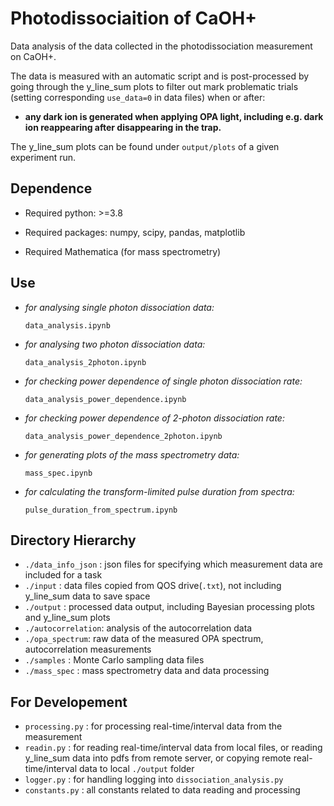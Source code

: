 # Photodissociaition of CaOH+

Data analysis of the data collected in the photodissociation measurement on CaOH+.

The data is measured with an automatic script and is post-processed by going through the y_line_sum plots to filter out mark problematic trials (setting corresponding `use_data=0` in data files) when or after:

- **any dark ion is generated when applying OPA light, including e.g. dark ion reappearing after disappearing in the trap.**

The y_line_sum plots can be found under `output/plots` of a given experiment run.

## Dependence

- Required python: >=3.8

- Required packages: numpy, scipy, pandas, matplotlib

- Required Mathematica (for mass spectrometry)

## Use

- *for analysing single photon dissociation data:*
  
  `data_analysis.ipynb`

- *for analysing two photon dissociation data:*
  
  `data_analysis_2photon.ipynb`

- *for checking power dependence of single photon dissociation rate:*
  
  `data_analysis_power_dependence.ipynb`

- *for checking power dependence of 2-photon dissociation rate:*
  
  `data_analysis_power_dependence_2photon.ipynb`

- *for generating plots of the mass spectrometry data:*
  
  `mass_spec.ipynb`

- *for calculating the transform-limited pulse duration from spectra:*
  
  `pulse_duration_from_spectrum.ipynb`

## Directory Hierarchy

- `./data_info_json` : json files for specifying which measurement data are included for a task
- `./input` : data files copied from QOS drive(`.txt`), not including y_line_sum data to save space
- `./output` : processed data output, including Bayesian processing plots and y_line_sum plots
- `./autocorrelation`: analysis of the autocorrelation data
- `./opa_spectrum`: raw data of the measured OPA spectrum, autocorrelation measurements
- `./samples` : Monte Carlo sampling data files
- `./mass_spec` : mass spectrometry data and data processing

## For Developement

- `processing.py` : for processing real-time/interval data from the measurement
- `readin.py` : for reading real-time/interval data from local files, or reading y_line_sum data into pdfs from remote server, or copying remote real-time/interval data to local `./output` folder
- `logger.py` : for handling logging into `dissociation_analysis.py`
- `constants.py` : all constants related to data reading and processing
